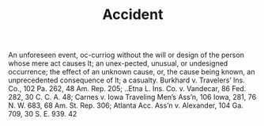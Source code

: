 ---
title: Accident
permalink: "/definitions/accident.html"
body: An unforeseen event, oc-curriog without the will or design of the person whose
  mere act causes lt; an unex-pected, unusual, or undesigned occurrence; the effect
  of an unknown cause, or, the cause being known, an unprecedented consequence of
  lt; a casualty. Burkhard v. Travelers’ Ins. Co., 102 Pa. 262, 48 Am. Rep. 205; ..Etna
  L. Ins. Co. v. Vandecar, 86 Fed. 282, 30 C. C. A. 48; Carnes v. Iowa Traveling Men’s
  Ass’n, 106 Iowa, 281, 76 N. W. 683, 68 Am. St. Rep. 306; Atlanta Acc. Ass’n v. Alexander,
  104 Ga. 709, 30 S. E. 939. 42
published_at: '2018-07-07'
layout: post
---